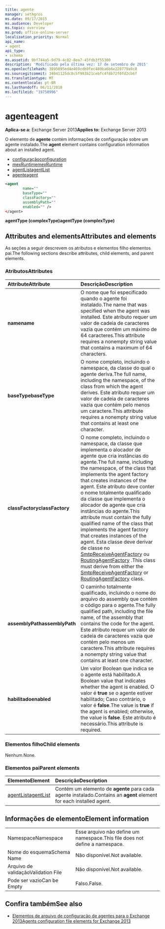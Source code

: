 ```yaml
---
title: agente
manager: sethgros
ms.date: 09/17/2015
ms.audience: Developer
ms.topic: overview
ms.prod: office-online-server
localization_priority: Normal
api_name:
- agent
api_type:
- schema
ms.assetid: 0bf744a5-9d79-4c82-8ea7-45fdb3f55300
description: 'Modificado pela última vez: 17 de setembro de 2015'
ms.openlocfilehash: 3895095ed4e469cdb9fec489ba6b6e228779a9c8
ms.sourcegitcommit: 34041125dc8c5f993b21cebfc4f8b72f0fd2cb6f
ms.translationtype: MT
ms.contentlocale: pt-BR
ms.lasthandoff: 06/11/2018
ms.locfileid: "19750996"
---
```

# <a name="agent"></a><span data-ttu-id="c8192-103">agente</span><span class="sxs-lookup"><span data-stu-id="c8192-103">agent</span></span>
  
<span data-ttu-id="c8192-104">**Aplica-se a:** Exchange Server 2013</span><span class="sxs-lookup"><span data-stu-id="c8192-104">**Applies to:** Exchange Server 2013</span></span>
  
<span data-ttu-id="c8192-105">O elemento de **agente** contém informações de configuração sobre um agente instalado.</span><span class="sxs-lookup"><span data-stu-id="c8192-105">The **agent** element contains configuration information about an installed agent.</span></span> 
  
- [<span data-ttu-id="c8192-106">configuração</span><span class="sxs-lookup"><span data-stu-id="c8192-106">configuration</span></span>](configuration.md) 
- [<span data-ttu-id="c8192-107">mexRuntime</span><span class="sxs-lookup"><span data-stu-id="c8192-107">mexRuntime</span></span>](mexruntime.md)
- [<span data-ttu-id="c8192-108">agentList</span><span class="sxs-lookup"><span data-stu-id="c8192-108">agentList</span></span>](agentlist.md)
- [<span data-ttu-id="c8192-109">agente</span><span class="sxs-lookup"><span data-stu-id="c8192-109">agent</span></span>](agent.md)
  
```XML
<agent
        name=""
        baseType=""
        classFactory=""
        assemblyPath=""
        enabled="" />
</agent>
```

<span data-ttu-id="c8192-110">**agentType (complexType)**</span><span class="sxs-lookup"><span data-stu-id="c8192-110">**agentType (complexType)**</span></span>

## <a name="attributes-and-elements"></a><span data-ttu-id="c8192-111">Attributes and elements</span><span class="sxs-lookup"><span data-stu-id="c8192-111">Attributes and elements</span></span>

<span data-ttu-id="c8192-112">As seções a seguir descrevem os atributos e elementos filho elementos pai.</span><span class="sxs-lookup"><span data-stu-id="c8192-112">The following sections describe attributes, child elements, and parent elements.</span></span>
  
### <a name="attributes"></a><span data-ttu-id="c8192-113">Atributos</span><span class="sxs-lookup"><span data-stu-id="c8192-113">Attributes</span></span>

|<span data-ttu-id="c8192-114">**Attribute**</span><span class="sxs-lookup"><span data-stu-id="c8192-114">**Attribute**</span></span>|<span data-ttu-id="c8192-115">**Descrição**</span><span class="sxs-lookup"><span data-stu-id="c8192-115">**Description**</span></span>|
|:-----|:-----|
|<span data-ttu-id="c8192-116">**name**</span><span class="sxs-lookup"><span data-stu-id="c8192-116">**name**</span></span> <br/> |<span data-ttu-id="c8192-117">O nome que foi especificado quando o agente foi instalado.</span><span class="sxs-lookup"><span data-stu-id="c8192-117">The name that was specified when the agent was installed.</span></span> <span data-ttu-id="c8192-118">Este atributo requer um valor de cadeia de caracteres vazia que contém um máximo de 64 caracteres.</span><span class="sxs-lookup"><span data-stu-id="c8192-118">This attribute requires a nonempty string value that contains a maximum of 64 characters.</span></span>  <br/> |
|<span data-ttu-id="c8192-119">**baseType**</span><span class="sxs-lookup"><span data-stu-id="c8192-119">**baseType**</span></span> <br/> |<span data-ttu-id="c8192-120">O nome completo, incluindo o namespace, da classe do qual o agente deriva.</span><span class="sxs-lookup"><span data-stu-id="c8192-120">The full name, including the namespace, of the class from which the agent derives.</span></span> <span data-ttu-id="c8192-121">Este atributo requer um valor de cadeia de caracteres vazia que contém pelo menos um caractere.</span><span class="sxs-lookup"><span data-stu-id="c8192-121">This attribute requires a nonempty string value that contains at least one character.</span></span>  <br/> |
|<span data-ttu-id="c8192-122">**classFactory**</span><span class="sxs-lookup"><span data-stu-id="c8192-122">**classFactory**</span></span> <br/> |<span data-ttu-id="c8192-123">O nome completo, incluindo o namespace, da classe que implementa o alocador de agente que cria instâncias do agente.</span><span class="sxs-lookup"><span data-stu-id="c8192-123">The full name, including the namespace, of the class that implements the agent factory that creates instances of the agent.</span></span> <span data-ttu-id="c8192-124">Este atributo deve conter o nome totalmente qualificado da classe que implementa o alocador de agente que cria instâncias do agente.</span><span class="sxs-lookup"><span data-stu-id="c8192-124">This attribute must contain the fully qualified name of the class that implements the agent factory that creates instances of the agent.</span></span> <span data-ttu-id="c8192-125">Esta classe deve derivar de classe no [SmtpReceiveAgentFactory](https://msdn.microsoft.com/library/Microsoft.Exchange.Data.Transport.Smtp.SmtpReceiveAgentFactory.aspx) ou [RoutingAgentFactory](https://msdn.microsoft.com/library/Microsoft.Exchange.Data.Transport.Routing.RoutingAgentFactory.aspx) .</span><span class="sxs-lookup"><span data-stu-id="c8192-125">This class must derive from either the [SmtpReceiveAgentFactory](https://msdn.microsoft.com/library/Microsoft.Exchange.Data.Transport.Smtp.SmtpReceiveAgentFactory.aspx) or [RoutingAgentFactory](https://msdn.microsoft.com/library/Microsoft.Exchange.Data.Transport.Routing.RoutingAgentFactory.aspx) class.</span></span>  <br/> |
|<span data-ttu-id="c8192-126">**assemblyPath**</span><span class="sxs-lookup"><span data-stu-id="c8192-126">**assemblyPath**</span></span> <br/> |<span data-ttu-id="c8192-127">O caminho totalmente qualificado, incluindo o nome do arquivo do assembly que contém o código para o agente.</span><span class="sxs-lookup"><span data-stu-id="c8192-127">The fully qualified path, including the file name, of the assembly that contains the code for the agent.</span></span> <span data-ttu-id="c8192-128">Este atributo requer um valor de cadeia de caracteres vazia que contém pelo menos um caractere.</span><span class="sxs-lookup"><span data-stu-id="c8192-128">This attribute requires a nonempty string value that contains at least one character.</span></span>  <br/> |
|<span data-ttu-id="c8192-129">**habilitado**</span><span class="sxs-lookup"><span data-stu-id="c8192-129">**enabled**</span></span> <br/> |<span data-ttu-id="c8192-130">Um valor Boolean que indica se o agente está habilitado.</span><span class="sxs-lookup"><span data-stu-id="c8192-130">A Boolean value that indicates whether the agent is enabled.</span></span> <span data-ttu-id="c8192-131">O valor é **true** se o agente estiver habilitado; Caso contrário, o valor é **false**.</span><span class="sxs-lookup"><span data-stu-id="c8192-131">The value is **true** if the agent is enabled; otherwise, the value is **false**.</span></span> <span data-ttu-id="c8192-132">Este atributo é necessário.</span><span class="sxs-lookup"><span data-stu-id="c8192-132">This attribute is required.</span></span>  <br/> |
   
### <a name="child-elements"></a><span data-ttu-id="c8192-133">Elementos filho</span><span class="sxs-lookup"><span data-stu-id="c8192-133">Child elements</span></span>

<span data-ttu-id="c8192-134">Nenhum.</span><span class="sxs-lookup"><span data-stu-id="c8192-134">None.</span></span>
  
### <a name="parent-elements"></a><span data-ttu-id="c8192-135">Elementos pai</span><span class="sxs-lookup"><span data-stu-id="c8192-135">Parent elements</span></span>

|<span data-ttu-id="c8192-136">**Elemento**</span><span class="sxs-lookup"><span data-stu-id="c8192-136">**Element**</span></span>|<span data-ttu-id="c8192-137">**Descrição**</span><span class="sxs-lookup"><span data-stu-id="c8192-137">**Description**</span></span>|
|:-----|:-----|
|[<span data-ttu-id="c8192-138">agentList</span><span class="sxs-lookup"><span data-stu-id="c8192-138">agentList</span></span>](agentlist.md) <br/> |<span data-ttu-id="c8192-139">Contém um elemento de **agente** para cada agente instalado.</span><span class="sxs-lookup"><span data-stu-id="c8192-139">Contains an **agent** element for each installed agent.</span></span>  <br/> |
   
## <a name="element-information"></a><span data-ttu-id="c8192-140">Informações de elemento</span><span class="sxs-lookup"><span data-stu-id="c8192-140">Element information</span></span>

|||
|:-----|:-----|
|<span data-ttu-id="c8192-141">Namespace</span><span class="sxs-lookup"><span data-stu-id="c8192-141">Namespace</span></span>  <br/> |<span data-ttu-id="c8192-142">Esse arquivo não define um namespace.</span><span class="sxs-lookup"><span data-stu-id="c8192-142">This file does not define a namespace.</span></span>  <br/> |
|<span data-ttu-id="c8192-143">Nome do esquema</span><span class="sxs-lookup"><span data-stu-id="c8192-143">Schema Name</span></span>  <br/> |<span data-ttu-id="c8192-144">Não disponível.</span><span class="sxs-lookup"><span data-stu-id="c8192-144">Not available.</span></span>  <br/> |
|<span data-ttu-id="c8192-145">Arquivo de validação</span><span class="sxs-lookup"><span data-stu-id="c8192-145">Validation File</span></span>  <br/> |<span data-ttu-id="c8192-146">Não disponível.</span><span class="sxs-lookup"><span data-stu-id="c8192-146">Not available.</span></span>  <br/> |
|<span data-ttu-id="c8192-147">Pode ser vazio</span><span class="sxs-lookup"><span data-stu-id="c8192-147">Can be Empty</span></span>  <br/> |<span data-ttu-id="c8192-148">Falso.</span><span class="sxs-lookup"><span data-stu-id="c8192-148">False.</span></span>  <br/> |
   
## <a name="see-also"></a><span data-ttu-id="c8192-149">Confira também</span><span class="sxs-lookup"><span data-stu-id="c8192-149">See also</span></span>

- [<span data-ttu-id="c8192-150">Elementos de arquivo de configuração de agentes para o Exchange 2013</span><span class="sxs-lookup"><span data-stu-id="c8192-150">Agents configuration file elements for Exchange 2013</span></span>](agents-configuration-file-elements-for-exchange-2013.md)

